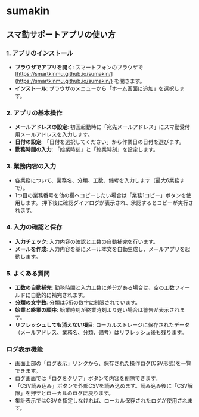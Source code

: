 # sumakin
## スマ勤サポートアプリの使い方

### 1. アプリのインストール
* **ブラウザでアプリを開く**: スマートフォンのブラウザで [https://smartkinmu.github.io/sumakin/](https://smartkinmu.github.io/sumakin/) を開きます。
* **インストール**: ブラウザのメニューから「ホーム画面に追加」を選択します。

### 2. アプリの基本操作
* **メールアドレスの設定**: 初回起動時に「宛先メールアドレス」にスマ勤受付用メールアドレスを入力します。
* **日付の設定**: 「日付を選択してください」から作業日の日付を選びます。
* **勤務時間の入力**: 「始業時刻」と「終業時刻」を設定します。

### 3. 業務内容の入力
* 各業務について、業務名、分類、工数、備考を入力します（最大6業務まで）。
* 1つ目の業務番号を他の欄へコピーしたい場合は「業務1コピー」ボタンを使用します。
  押下後に確認ダイアログが表示され、承認するとコピーが実行されます。

### 4. 入力の確認と保存
* **入力チェック**: 入力内容の確認と工数の自動補完を行います。
* **メールを作成**: 入力内容を基にメール本文を自動生成し、メールアプリを起動します。

### 5. よくある質問
* **工数の自動補完**: 勤務時間と入力工数に差分がある場合は、空の工数フィールドに自動的に補完されます。
* **分類の文字数**: 分類は5桁の数字に制限されています。
* **始業と終業の順序**: 始業時刻が終業時刻より遅い場合は警告が表示されます。
* **リフレッシュしても消えない項目**: ローカルストレージに保存されたデータ（メールアドレス、業務名、分類、備考）はリフレッシュ後も残ります。

### ログ表示機能
* 画面上部の「ログ表示」リンクから、保存された操作ログ(CSV形式)を一覧できます。
* ログ画面では「ログをクリア」ボタンで内容を削除できます。
* 「CSV読み込み」ボタンで外部CSVを読み込めます。読み込み後に「CSV解除」を押すとローカルのログに戻ります。
* 集計表示ではCSVを指定しなければ、ローカル保存されたログが使用されます。

